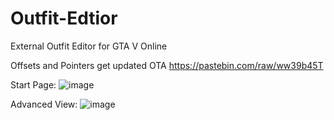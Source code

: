 # Outfit-Edtior
External Outfit Editor for GTA V Online

Offsets and Pointers get updated OTA
https://pastebin.com/raw/ww39b45T

Start Page:
![image](https://user-images.githubusercontent.com/47217513/180398406-c9e52fd4-b9ee-49ab-a9dc-946ed9e40554.png)

Advanced View:
![image](https://user-images.githubusercontent.com/47217513/180398516-b75ce2cd-92dd-4aee-a383-155e18793ff5.png)
